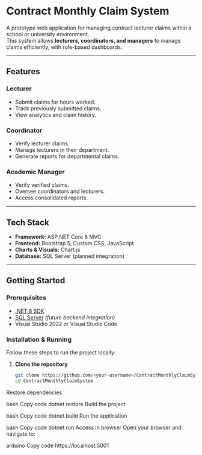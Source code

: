 # Contract Monthly Claim System

A prototype web application for managing contract lecturer claims within a school or university environment.  
This system allows **lecturers, coordinators, and managers** to manage claims efficiently, with role-based dashboards.

---

##  Features

###  Lecturer
- Submit claims for hours worked.  
- Track previously submitted claims.  
- View analytics and claim history.  

###  Coordinator
- Verify lecturer claims.  
- Manage lecturers in their department.  
- Generate reports for departmental claims.  

###  Academic Manager
- Verify verified claims.  
- Oversee coordinators and lecturers.  
- Access consolidated reports.  

---

##  Tech Stack
- **Framework:** ASP.NET Core 8 MVC  
- **Frontend:** Bootstrap 5, Custom CSS, JavaScript  
- **Charts & Visuals:** Chart.js  
- **Database:** SQL Server (planned integration)  

---

##  Getting Started

### Prerequisites
- [.NET 8 SDK](https://dotnet.microsoft.com/en-us/download/dotnet/8.0)  
- [SQL Server](https://www.microsoft.com/en-us/sql-server) *(future backend integration)*  
- Visual Studio 2022 or Visual Studio Code  

### Installation & Running

Follow these steps to run the project locally:

1. **Clone the repository**
   ```bash
   git clone https://github.com/<your-username>/ContractMonthlyClaimSystem.git
   cd ContractMonthlyClaimSystem
Restore dependencies

bash
Copy code
dotnet restore
Build the project

bash
Copy code
dotnet build
Run the application

bash
Copy code
dotnet run
Access in browser
Open your browser and navigate to:

arduino
Copy code
https://localhost:5001
